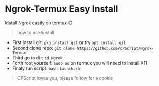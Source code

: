 # Ngrok-Termux Easy Install
Install Ngrok easily on termux :D

> how to use/install

* First install git: `pkg install git` or try `apt install git`
* Second clone repo: `git clone https://github.com/CPScript/Ngrok-Termux`
* Third go to dir:   `cd Ngrok`
* Forth root yourself: `sudo su` on termux you will need to install X11
* Finaly run script: `bash Launch.sh `

> CPScript loves you, please follow for a cookie
